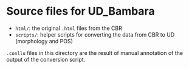 # Source files for UD_Bambara

* `html/`: the original `.html` files from the CBR
* `scripts/`: helper scripts for converting the data from CBR to UD (morphology and POS)

`.conllu` files in this directory are the result of manual annotation of the output of the conversion script.
